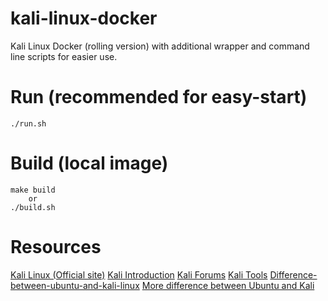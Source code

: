 # kali-linux-docker
Kali Linux Docker (rolling version) with additional wrapper and command line scripts for easier use.

# Run (recommended for easy-start)

```
./run.sh
```

# Build (local image)
```
make build
    or
./build.sh
```

# Resources
[Kali Linux (Official site)](https://www.kali.org/)
[Kali Introduction](https://www.kali.org/docs/introduction/)
[Kali Forums](https://forums.kali.org/)
[Kali Tools](https://tools.kali.org/tools-listing)
[Difference-between-ubuntu-and-kali-linux](https://www.geeksforgeeks.org/difference-between-ubuntu-and-kali-linux/)
[More difference between Ubuntu and Kali](https://www.google.com/search?q=Difference+Between+Kali+Linux+and+Ubuntu&oq=Difference+Between+Kali+Linux+and+Ubuntu&aqs=chrome..69i57&sourceid=chrome&ie=UTF-8)
